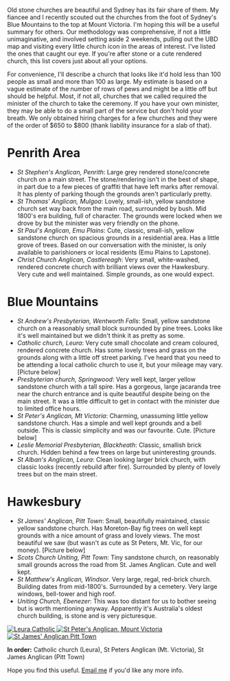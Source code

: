 <!--
.. title: Stone Churches in Western Sydney and Blue Mountains
.. slug: 20080204stone-churches-in-western-sydney-and-blue-mountains
.. date: 2008/02/04 14:06:06
.. spellcheck_exceptions: 
.. tags: Photography
.. link: 
.. description: 
-->


Old stone churches are beautiful and Sydney has its fair share of them. My fiancee and I recently scouted out the churches from the foot of Sydney's Blue Mountains to the top at Mount Victoria. I'm hoping this will be a useful summary for others. Our methodology was comprehensive, if not a little unimaginative, and involved setting aside 2 weekends, pulling out the UBD map and visiting every little church icon in the areas of interest. I've listed the ones that caught our eye. If you're after stone or a cute rendered church, this list covers just about all your options.

For convenience, I'll describe a church that looks like it'd hold less than 100 people as small and more than 100 as large. My estimate is based on a vague estimate of the number of rows of pews and might be a little off but should be helpful. Most, if not all, churches that we called required the minister of the church to take the ceremony. If you have your own minister, they may be able to do a small part of the service but don't hold your breath. We only obtained hiring charges for a few churches and they were of the order of \$650 to \$800 (thank liability insurance for a slab of that).

Penrith Area
============

-   *St Stephen's Anglican, Penrith*: Large grey rendered stone/concrete church on a main street. The stone/rendering isn't in the best of shape, in part due to a few pieces of graffiti that have left marks after removal. It has plenty of parking though the grounds aren't particularly pretty.
-   *St Thomas' Anglican, Mulgoa*: Lovely, small-ish, yellow sandstone church set way back from the main road, surrounded by bush. Mid 1800's era building, full of character. The grounds were locked when we drove by but the minister was very friendly on the phone.
-   *St Paul's Anglican, Emu Plains*: Cute, classic, small-ish, yellow sandstone church on spacious grounds in a residential area. Has a little grove of trees. Based on our conversation with the minister, is only available to parishioners or local residents (Emu Plains to Lapstone).
-   *Christ Church Anglican, Castlereagh*: Very small, white-washed, rendered concrete church with brilliant views over the Hawkesbury. Very cute and well maintained. Simple grounds, as one would expect.

Blue Mountains
==============

-   *St Andrew's Presbyterian, Wentworth Falls*: Small, yellow sandstone church on a reasonably small block surrounded by pine trees. Looks like it's well maintained but we didn't think it as pretty as some.
-   *Catholic church, Leura*: Very cute small chocolate and cream coloured, rendered concrete church. Has some lovely trees and grass on the grounds along with a little off street parking. I've heard that you need to be attending a local catholic church to use it, but your mileage may vary. [Picture below]
-   *Presbyterian church, Springwood*: Very well kept, larger yellow sandstone church with a tall spire. Has a gorgeous, large jacaranda tree near the church entrance and is quite beautiful despite being on the main street. It was a little difficult to get in contact with the minister due to limited office hours.
-   *St Peter's Anglican, Mt Victoria*: Charming, unassuming little yellow sandstone church. Has a simple and well kept grounds and a bell outside. This is classic simplicity and was our favourite. Cute. [Picture below]
-   *Leslie Memorial Presbyterian, Blackheath*: Classic, smallish brick church. Hidden behind a few trees on large but uninteresting grounds.
-   *St Alban's Anglican, Leura*: Clean looking larger brick church, with classic looks (recently rebuild after fire). Surrounded by plenty of lovely trees but on the main street.

Hawkesbury
==========

-   *St James' Anglican, Pitt Town*: Small, beautifully maintained, classic yellow sandstone church. Has Moreton-Bay fig trees on well kept grounds with a nice amount of grass and lovely views. The most beautiful we saw (but wasn't as cute as St Peters, Mt. Vic, for our money). [Picture below]
-   *Scots Church Uniting, Pitt Town*: Tiny sandstone church, on reasonably small grounds across the road from St. James Anglican. Cute and well kept.
-   *St Matthew's Anglican, Windsor*. Very large, regal, red-brick church. Building dates from mid-1800's. Surrounded by a cemetery. Very large windows, bell-tower and high roof.
-   *Uniting Church, Ebenezer*: This was too distant for us to bother seeing but is worth mentioning anyway. Apparently it's Australia's oldest church building, is stone and is very picturesque.


<a href="https://www.flickr.com/photos/edwin_steele/8412781158" title="Leura Catholic">
 <img class="ri"
   src="/assets/pictures/8412781158/medium_500.jpg"
   sizes="(max-width: 50em) 100vw,
          (min-width: 50em) 66vw"
   srcset="/assets/pictures/8412781158/small_250.jpg 250w,
         /assets/pictures/8412781158/medium_500.jpg 500w,
         /assets/pictures/8412781158/large_1024.jpg 1024w"
         /assets/pictures/8412781158/large_2048-2048.jpg 2048w"
  alt="Leura Catholic">
</a>

<a href="https://www.flickr.com/photos/edwin_steele/8412777254" title="St Peter's Anglican, Mount Victoria">
 <img class="ri"
   src="/assets/pictures/8412777254/medium_500.jpg"
   sizes="(max-width: 50em) 100vw,
          (min-width: 50em) 66vw"
   srcset="/assets/pictures/8412777254/small_250.jpg 250w,
         /assets/pictures/8412777254/medium_500.jpg 500w,
         /assets/pictures/8412777254/large_1024.jpg 1024w"
         /assets/pictures/8412777254/large_2048-2048.jpg 2048w"
  alt="St Peter's Anglican, Mount Victoria">
</a>

<a href="https://www.flickr.com/photos/edwin_steele/8411679059" title="St James' Anglican Pitt Town">
 <img class="ri"
   src="/assets/pictures/8411679059/medium_500.jpg"
   sizes="(max-width: 50em) 100vw,
          (min-width: 50em) 66vw"
   srcset="/assets/pictures/8411679059/small_250.jpg 250w,
         /assets/pictures/8411679059/medium_500.jpg 500w,
         /assets/pictures/8411679059/large_1024.jpg 1024w"
         /assets/pictures/8411679059/large_2048-2048.jpg 2048w"
  alt="St James' Anglican Pitt Town">
</a>

**In order:** Catholic church (Leura), St Peters Anglican (Mt. Victoria), St James Anglican (Pitt Town)

Hope you find this useful. [Email me](mailto:edwin@wordspeak.org) if you'd like any more info.
